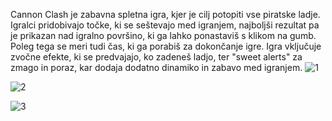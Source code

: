 Cannon Clash je zabavna spletna igra, kjer je cilj potopiti vse piratske ladje. Igralci pridobivajo točke, ki se seštevajo med igranjem, najboljši rezultat pa je prikazan nad igralno površino, ki ga lahko ponastaviš s klikom na gumb. Poleg tega se meri tudi čas, ki ga porabiš za dokončanje igre. Igra vključuje zvočne efekte, ki se predvajajo, ko zadeneš ladjo, ter "sweet alerts" za zmago in poraz, kar dodaja dodatno dinamiko in zabavo med igranjem.
![1](https://github.com/user-attachments/assets/313c603a-8ee9-4bd0-8095-ba04bb93c25f)

![2](https://github.com/user-attachments/assets/0547586b-6c6f-42fe-9f7a-217bed1cc48f)

![3](https://github.com/user-attachments/assets/348a8537-b811-4efb-a255-198e2c9e23c0)
